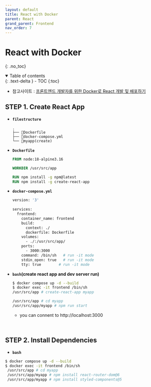 ```yaml
---
layout: default
title: React with Docker
parent: React
grand_parent: Frontend
nav_order: 7
---
```


# React with Docker
{: .no_toc}

<details open markdown="block">
  <summary>
    Table of contents
  </summary>
  {: .text-delta }
- TOC
{:toc}
</details>
<!------------------------------------ STEP ------------------------------------>

* 참고사이트 : [프론트엔드 개발자를 위한 Docker로 React 개발 및 배포하기](https://velog.io/@oneook/Docker%EB%A1%9C-React-%EA%B0%9C%EB%B0%9C-%EB%B0%8F-%EB%B0%B0%ED%8F%AC%ED%95%98%EA%B8%B0)



## STEP 1. Create React App

- **`filestructure`**

  ```
  .
  ├── 📄Dockerfile
  ├── 📄docker-compose.yml
  └── 📁myapp(create)
  ```
  
- **`Dockerfile`**

  ```dockerfile
  FROM node:18-alpine3.16
  
  WORKDIR /usr/src/app
  
  RUN npm install -g npm@latest
  RUN npm install -g create-react-app
  ```

- **`docker-compose.yml`**

  ```dockerfile
  version: '3'
    
  services:
    frontend:
      container_name: frontend
      build:
        context: ./
        dockerfile: Dockerfile
      volumes:
        - ./:/usr/src/app/
      ports:
        - 3000:3000
      command: /bin/sh   # run -it mode
      stdin_open: true   # run -it mode
      tty: true		   # run -it mode
  ```

- **`bash`(create react  app and dev server run)**

  ```bash
  $ docker compose up -d --build
  $ docker exec -it frontend /bin/sh
  /usr/src/app # create-react-app myapp
  
  /usr/src/app # cd myapp
  /usr/src/app/myapp # npm run start
  ```

  - you can connent to http://localhost:3000

<br>

<!------------------------------------ STEP ------------------------------------>
## STEP 2. Install Dependencies

- **`bash`**

```bash
$ docker compose up -d --build
$ docker exec -it frontend /bin/sh
 /usr/src/app # cd myapp
 /usr/src/app/myapp # npm install react-router-dom@6
 /usr/src/app/myapp # npm install styled-components@5
```


<br>



<!------------------------------------ STEP ------------------------------------>
